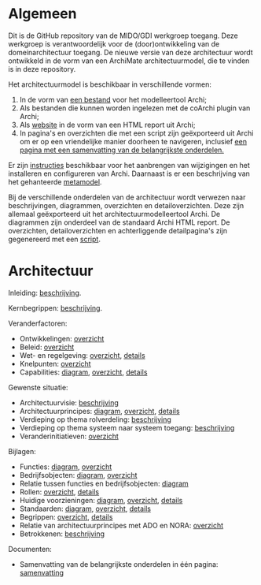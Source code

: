 # Algemeen
Dit is de GitHub repository van de MIDO/GDI werkgroep toegang. Deze werkgroep is verantwoordelijk voor de (door)ontwikkeling van de domeinarchitectuur toegang. De nieuwe versie van deze architectuur wordt ontwikkeld in de vorm van een ArchiMate architectuurmodel, die te vinden is in deze repository. 

Het architectuurmodel is beschikbaar in verschillende vormen:
1. In de vorm van <a href="toegang.archimate">een bestand</a> voor het modelleertool Archi;
2. Als bestanden die kunnen worden ingelezen met de coArchi plugin van Archi;
3. Als <a href="https://minbzk.github.io/gdi-toegang">website</a> in de vorm van een HTML report uit Archi;
4. In pagina's en overzichten die met een script zijn geëxporteerd uit Archi om er op een vriendelijke manier doorheen te navigeren, inclusief <a href="https://minbzk.github.io/gdi-toegang/content/views/Domeinarchitectuur%20toegang.html">een pagina met een samenvatting van de belangrijkste onderdelen.</a> 

Er zijn <a href="https://github.com/MinBZK/gdi-gegevensuitwisseling/blob/master/instructies.md">instructies</a> beschikbaar voor het aanbrengen van wijzigingen en het installeren en configureren van Archi. Daarnaast is er een beschrijving van het gehanteerde <a href="https://github.com/MinBZK/gdi-gegevensuitwisseling/blob/master/metamodel.md">metamodel</a>. 

Bij de verschillende onderdelen van de architectuur wordt verwezen naar beschrijvingen, diagrammen, overzichten en detailoverzichten. Deze zijn allemaal geëxporteerd uit het architectuurmodelleertool Archi. De diagrammen zijn onderdeel van de standaard Archi HTML report. De overzichten, detailoverzichten en achterliggende detailpagina's zijn gegenereerd met een <a href="scripts/export HTML.ajs">script</a>.

# Architectuur
Inleiding: <a href="https://minbzk.github.io/gdi-toegang/content/elements/id-9704fa59cc7b4b5e9daa53f1b32ec98d.html">beschrijving</a>.

Kernbegrippen: <a href="https://minbzk.github.io/gdi-toegang/content/elements/id-62a0afc676e04f8280ed2271dd61cd44.html">beschrijving</a>.

Veranderfactoren:
* Ontwikkelingen: <a href="https://minbzk.github.io/gdi-toegang/content/views/ontwikkelingen.html">overzicht</a>
* Beleid: <a href="https://minbzk.github.io/gdi-toegang/content/views/beleid.html">overzicht</a>
* Wet- en regelgeving: <a href="https://minbzk.github.io/gdi-toegang/content/views/wetten.html">overzicht</a>, <a href="https://minbzk.github.io/gdi-toegang/content/views/wettendetails.html">details</a>
* Knelpunten: <a href="https://minbzk.github.io/gdi-toegang/content/views/knelpunten.html">overzicht</a>
* Capabilities: <a href="https://minbzk.github.io/gdi-toegang/?view=id-0b1de22ff1b248798b095a178cf065f8">diagram</a>, <a href="https://minbzk.github.io/gdi-toegang/content/views/capabilities.html">overzicht</a>, <a href="https://minbzk.github.io/gdi-toegang/content/views/capabilitiesdetails.html">details</a>

Gewenste situatie:
* Architectuurvisie: <a href="https://minbzk.github.io/gdi-toegang/content/elements/id-57896b8c4e854e7b92ed667986aa09ee.html">beschrijving</a>
* Architectuurprincipes: <a href="https://minbzk.github.io/gdi-toegang/?view=id-4e701366fd844120b700c114068bc91e">diagram</a>, <a href="https://minbzk.github.io/gdi-toegang/content/views/principes.html">overzicht</a>, <a href="https://minbzk.github.io/gdi-toegang/content/views/principesdetails.html">details</a>
* Verdieping op thema rolverdeling: <a href="https://minbzk.github.io/gdi-toegang/content/elements/id-df84c34285474bdebefd163a965d6403.html">beschrijving</a>
* Verdieping op thema systeem naar systeem toegang: <a href="https://minbzk.github.io/gdi-toegang/content/elements/id-7af4783895fc4fb6b4cb8e96e8708e85.html">beschrijving</a>
* Veranderinitiatieven: <a href="https://minbzk.github.io/gdi-toegang/content/views/veranderinitiatieven.html">overzicht</a>

Bijlagen:
* Functies: <a href="https://minbzk.github.io/gdi-toegang/?view=id-e1cf58e0b07f4907bdce34ba561b9a18">diagram</a>, <a href="https://minbzk.github.io/gdi-toegang/content/views/bedrijfsfuncties.html">overzicht</a>
* Bedrijfsobjecten: <a href="https://minbzk.github.io/gdi-toegang/?view=id-efc531031d114860a309f6eeacdad289">diagram</a>, <a href="https://minbzk.github.io/gdi-toegang/content/views/bedrijfsobjecten.html">overzicht</a>
* Relatie tussen functies en bedrijfsobjecten: <a href="https://minbzk.github.io/gdi-toegang/?view=id-d24214a9135947e980983cea632143d2">diagram</a>
* Rollen: <a href="https://minbzk.github.io/gdi-toegang/content/views/rollen.html">overzicht</a>, <a href="https://minbzk.github.io/gdi-toegang/content/views/rollendetails.html">details</a>
* Huidige voorzieningen: <a href="https://minbzk.github.io/gdi-toegang/?view=id-6b127e72ba554982a8ade48d06e2286c">diagram</a>, <a href="https://minbzk.github.io/gdi-toegang/content/views/huidige%20voorzieningen.html">overzicht</a>, <a href="https://minbzk.github.io/gdi-toegang/content/views/huidige%20voorzieningendetails.html">details</a>
* Standaarden: <a href="https://minbzk.github.io/gdi-toegang/?view=id-f14d78e817cf494cabe940d8c59f8a4e">diagram</a>, <a href="https://minbzk.github.io/gdi-toegang/content/views/standaarden.html">overzicht</a>, <a href="https://minbzk.github.io/gdi-toegang/content/views/standaardendetails.html">details</a>
* Begrippen: <a href="https://minbzk.github.io/gdi-toegang/content/views/begrippen.html">overzicht</a>, <a href="https://minbzk.github.io/gdi-toegang/content/views/begrippendetails.html">details</a>
* Relatie van architectuurprincipes met ADO en NORA: <a href="https://minbzk.github.io/gdi-toegang/content/elements/id-2ce199487e094f099863995e07a7e605.html">overzicht</a>
* Betrokkenen: <a href="https://minbzk.github.io/gdi-toegang/content/elements/id-db058829d6194cd59fd9d78182fb6933.html">beschrijving</a>

Documenten:
* Samenvatting van de belangrijkste onderdelen in één pagina: <a href="https://minbzk.github.io/gdi-toegang/content/views/Domeinarchitectuur%20toegang.html">samenvatting</a>